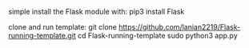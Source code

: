 simple install the Flask module with:
pip3 install Flask
  
clone and run template:
git clone https://github.com/lanian2219/Flask-running-template.git
cd Flask-running-template
sudo python3 app.py 

